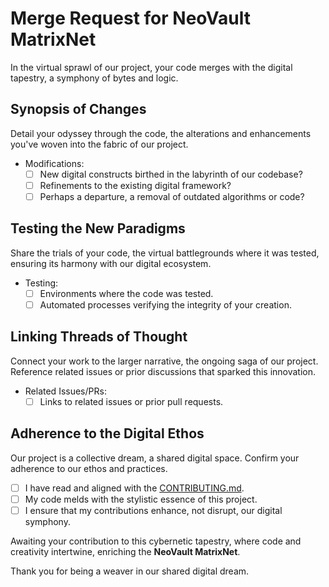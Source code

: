 # Merge Request for NeoVault MatrixNet

In the virtual sprawl of our project, your code merges with the digital tapestry, a symphony of bytes and logic.

## Synopsis of Changes

Detail your odyssey through the code, the alterations and enhancements you've woven into the fabric of our project.

- Modifications:
  - [ ] New digital constructs birthed in the labyrinth of our codebase?
  - [ ] Refinements to the existing digital framework?
  - [ ] Perhaps a departure, a removal of outdated algorithms or code?

## Testing the New Paradigms

Share the trials of your code, the virtual battlegrounds where it was tested, ensuring its harmony with our digital ecosystem.

- Testing:
  - [ ] Environments where the code was tested.
  - [ ] Automated processes verifying the integrity of your creation.

## Linking Threads of Thought

Connect your work to the larger narrative, the ongoing saga of our project. Reference related issues or prior discussions that sparked this innovation.

- Related Issues/PRs:
  - [ ] Links to related issues or prior pull requests.

## Adherence to the Digital Ethos

Our project is a collective dream, a shared digital space. Confirm your adherence to our ethos and practices.

- [ ] I have read and aligned with the [CONTRIBUTING.md](CONTRIBUTING.md).
- [ ] My code melds with the stylistic essence of this project.
- [ ] I ensure that my contributions enhance, not disrupt, our digital symphony.

Awaiting your contribution to this cybernetic tapestry, where code and creativity intertwine, enriching the **NeoVault MatrixNet**.

Thank you for being a weaver in our shared digital dream.
